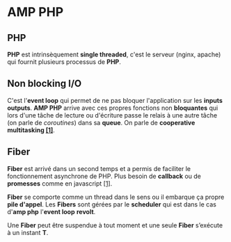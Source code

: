 # AMP PHP

## PHP

**PHP** est intrinsèquement **single threaded**, c'est le serveur (nginx, apache) qui fournit plusieurs processus de **PHP**.


## Non blocking I/O

C'est l'**event loop** qui permet de ne pas bloquer l'application sur les **inputs** **outputs**. **AMP PHP** arrive avec ces propres fonctions non **bloquantes** qui lors d'une tâche de lecture ou d'écriture passe le relais à une autre tâche (on parle de *coroutines*) dans sa **queue**. On parle de **cooperative multitasking [[1]](https://revolt.run/)**.

## Fiber

**Fiber** est arrivé dans un second temps et a permis de faciliter le fonctionnement asynchrone de PHP. Plus besoin de **callback** ou de **promesses** comme en javascript [[1]](https://revolt.run/). 

**Fiber** se comporte comme un thread dans le sens ou il embarque ça propre **pile d'appel**. Les **Fibers** sont gérées par le **scheduler** qui est dans le cas d'**amp php** l'**event loop** **revolt**.

Une **Fiber** peut être suspendue à tout moment et une seule **Fiber** s’exécute à un instant **T**.